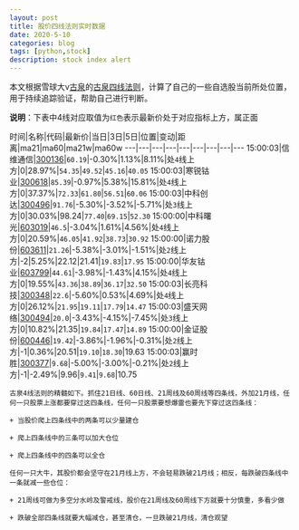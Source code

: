 ```yaml
---
layout: post
title: 股价四线法则实时数据
date: 2020-5-10
categories: blog
tags: [python,stock]
description: stock index alert
---
```



本文根据雪球大v[古泉](https://xueqiu.com/u/7148646888)的[古泉四线法则](https://xueqiu.com/7148646888/130498192)，计算了自己的一些自选股当前所处位置，用于持续追踪验证，帮助自己进行判断。

**说明**：下表中4线对应取值为`红色`表示最新价处于对应指标上方，属正面

时间|名称|代码|最新价|当日|3日|5日|位置|变动|距离|ma21|ma60|ma21w|ma60w
---|---|---|---|---|---|---|---|---
15:00:03|信维通信|[300136](https://xueqiu.com/S/SZ300136)|`60.19`|-0.30%|1.13%|8.11%|处`4`线上方|0|28.97%|`54.35`|`49.52`|`45.16`|`40.05`
15:00:03|寒锐钴业|[300618](https://xueqiu.com/S/SZ300618)|`85.39`|-0.97%|5.38%|15.81%|处`4`线上方|0|37.37%|`72.33`|`61.80`|`56.51`|`60.06`
15:00:03|中科创达|[300496](https://xueqiu.com/S/SZ300496)|`91.76`|-5.30%|-3.52%|-5.71%|处`3`线上方|0|30.03%|98.24|`77.40`|`69.15`|`52.30`
15:00:00|中科曙光|[603019](https://xueqiu.com/S/SH603019)|`46.5`|-3.04%|1.61%|4.56%|处`4`线上方|0|20.59%|`46.05`|`41.92`|`38.73`|`30.92`
15:00:00|诺力股份|[603611](https://xueqiu.com/S/SH603611)|`21.26`|-5.38%|-3.01%|-1.51%|处`2`线上方|-2|5.25%|22.12|21.41|`19.83`|`17.95`
15:00:00|华友钴业|[603799](https://xueqiu.com/S/SH603799)|`44.61`|-3.98%|-1.43%|4.15%|处`4`线上方|0|19.55%|`43.36`|`38.89`|`36.17`|`32.50`
15:00:03|长亮科技|[300348](https://xueqiu.com/S/SZ300348)|`22.6`|-5.60%|0.53%|4.69%|处`4`线上方|0|26.12%|`21.95`|`19.11`|`17.79`|`14.47`
15:00:03|盛天网络|[300494](https://xueqiu.com/S/SZ300494)|`20.0`|-3.43%|-4.15%|-7.45%|处`3`线上方|0|10.82%|21.35|`19.84`|`17.47`|`14.89`
15:00:00|金证股份|[600446](https://xueqiu.com/S/SH600446)|`19.42`|-3.86%|-1.96%|-0.31%|处`2`线上方|-1|0.36%|20.51|`19.10`|`18.30`|19.63
15:00:03|赢时胜|[300377](https://xueqiu.com/S/SZ300377)|`9.68`|-5.00%|-3.00%|-0.21%|处`2`线上方|-1|-2.49%|9.96|`9.41`|`9.68`|10.75

```
古泉4线法则的精髓如下。抓住21日线、60日线、21周线及60周线等四条线，外加21月线，任何一只股票上涨都要穿过这四条线，任何一只股票要想爆雷也要先下穿过这四条线：

+ 当股价爬上四条线中的两条可以少量建仓

+ 爬上四条线中的三条可以加大仓位

+ 爬上四条线中的四条可以全仓

任何一只大牛，其股价都会坚守在21月线上方，不会轻易跌破21月线；相反，每跌破四条线中一条就减一些仓位：

+ 21周线可做为多空分水岭及警戒线，股价在21周线及60周线下方就要十分慎重，多看少做

+ 跌破全部四条线就要大幅减仓，甚至清仓，一旦跌破21月线，清仓观望
```